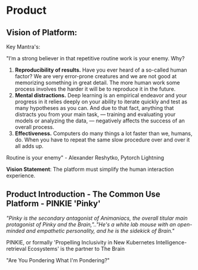 # Product

## Vision of Platform:

Key Mantra's:

"I’m a strong believer in that repetitive routine work is your enemy. Why?

1. **Reproducibility of results.** Have you ever heard of a so-called human factor? We are very error-prone creatures and we are not good at memorizing something in great detail. The more human work some process involves the harder it will be to reproduce it in the future.
2. **Mental distractions.** Deep learning is an empirical endeavor and your progress in it relies deeply on your ability to iterate quickly and test as many hypotheses as you can. And due to that fact, anything that distracts you from your main task, — training and evaluating your models or analyzing the data, — negatively affects the success of an overall process.
3. **Effectiveness.** Computers do many things a lot faster than we, humans, do. When you have to repeat the same slow procedure over and over it all adds up.

Routine is your enemy" - Alexander Reshytko, Pytorch Lightning


**Vision Statement**:
The platform must simplify the human interaction experience. 




## Product Introduction - The Common Use Platform - PINKIE 'Pinky'

*"Pinky is the secondary antagonist of Animaniacs, the overall titular main protagonist of Pinky and the Brain,".."He's a white lab mouse with an open-minded and empathetic personality, and he is the sidekick of Brain."*

PINKIE, or formally 'Propelling Inclusivity in New Kubernetes Intelligence-retrieval Ecosystems' is the partner to The Brain



"Are You Pondering What I'm Pondering?"
